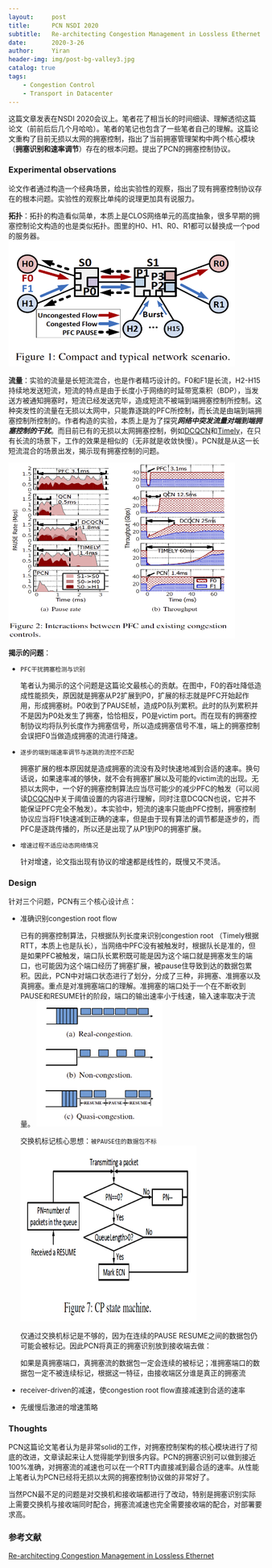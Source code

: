 ```yaml
---
layout:     post
title:      PCN NSDI 2020
subtitle:   Re-architecting Congestion Management in Lossless Ethernet
date:       2020-3-26
author:     Yiran
header-img: img/post-bg-valley3.jpg
catalog: true
tags:
    - Congestion Control
    - Transport in Datacenter
---
```





这篇文章发表在NSDI 2020会议上。笔者花了相当长的时间细读、理解透彻这篇论文（前前后后几个月哈哈）。笔者的笔记也包含了一些笔者自己的理解。这篇论文重构了目前无损以太网的拥塞控制，指出了当前拥塞管理架构中两个核心模块（**拥塞识别和速率调节**）存在的根本问题。提出了PCN的拥塞控制协议。

### Experimental observations

论文作者通过构造一个经典场景，给出实验性的观察，指出了现有拥塞控制协议存在的根本问题。实验性的观察比单纯的说理更加具有说服力。

**拓扑**：拓扑的构造看似简单，本质上是CLOS网络单元的高度抽象，很多早期的拥塞控制论文构造的也是类似拓扑。图里的H0、H1、R0、R1都可以替换成一个pod的服务器。
<img width="450" height="250" src="/img/post-pcn-4.png"/>

**流量**：实验的流量是长短流混合，也是作者精巧设计的。F0和F1是长流，H2-H15持续地发送短流，短流的特点是由于长度小于网络的时延带宽乘积（BDP），当发送方被通知拥塞时，短流已经发送完毕，造成短流不被端到端拥塞控制所控制。这种突发性的流量在无损以太网中，只能靠逐跳的PFC所控制，而长流是由端到端拥塞控制所控制的。作者构造的实验，本质上是为了探究***网络中突发流量对端到端拥塞控制的干扰***。而目前已有的无损以太网拥塞控制，例如[DCQCN](https://conferences.sigcomm.org/sigcomm/2015/pdf/papers/p523.pdf)和[Timely](https://yi-ran.github.io/2019/03/27/Timely-NSDI-2015/)，在只有长流的场景下，工作的效果是相似的（无非就是收敛快慢）。PCN就是从这一长短流混合的场景出发，揭示现有拥塞控制的问题。

<img width="450" height="350" src="/img/post-pcn-3.png"/>

**揭示的问题**：

- ```PFC干扰拥塞检测与识别```

  笔者认为揭示的这个问题是这篇论文最核心的贡献。在图中，F0的吞吐降低造成性能损失，原因就是拥塞从P2扩展到P0，扩展的标志就是PFC开始起作用，形成拥塞树。P0收到了PAUSE帧，造成P0队列累积。此时的队列累积并不是因为P0处发生了拥塞，恰恰相反，P0是victim port。而在现有的拥塞控制协议均将队列长度作为拥塞信号，所以造成拥塞信号不准，端上的拥塞控制会误把F0当做造成拥塞的流进行降速。

- ```逐步的端到端速率调节与逐跳的流控不匹配```

  拥塞扩展的根本原因就是造成拥塞的流没有及时快速地减到合适的速率。换句话说，如果速率减的够快，就不会有拥塞扩展以及可能的victim流的出现。无损以太网中，一个好的拥塞控制算法应当尽可能少的减少PFC的触发（可以阅读[DCQCN](https://conferences.sigcomm.org/sigcomm/2015/pdf/papers/p523.pdf)中关于阈值设置的内容进行理解，同时注意DCQCN也说，它并不能保证PFC完全不触发）。本实验中，短流的速率只能由PFC控制，拥塞控制协议应当将F1快速减到正确的速率，但是由于现有算法的调节都是逐步的，而PFC是逐跳传播的，所以还是出现了从P1到P0的拥塞扩展。

- ```增速过程不适应动态网络情况```

  针对增速，论文指出现有协议的增速都是线性的，既慢又不灵活。





### Design

  针对三个问题，PCN有三个核心设计点：
- 准确识别congestion root flow

  已有的拥塞控制算法，只根据队列长度来识别congestion root （Timely根据RTT，本质上也是队长），当网络中PFC没有被触发时，根据队长是准的，但是如果PFC被触发，端口队长累积既可能是因为这个端口就是拥塞发生的端口，也可能因为这个端口经历了拥塞扩展，被pause住导致到达的数据包累积。因此，PCN中对端口状态进行了划分，分成了三种，非拥塞、准拥塞以及真拥塞。重点是对准拥塞端口的理解。准拥塞的端口处于一个在不断收到PAUSE和RESUME针的阶段，端口的输出速率小于线速，输入速率取决于流量。
  <img width="250" height="250" src="/img/post-pcn-1.png"/>

  交换机标记核心思想：```被PAUSE住的数据包不标```
  <img width="350" height="350" src="/img/post-pcn-2.png"/>

  仅通过交换机标记是不够的，因为在连续的PAUSE RESUME之间的数据包仍可能会被标记。因此PCN将真正的拥塞识别放到接收端去做：

  如果是真拥塞端口，真拥塞流的数据包一定会连续的被标记；准拥塞端口的数据包一定不被连续标记，根据这一特征，由接收端区分谁是真正的拥塞流
  
- receiver-driven的减速，使congestion root flow直接减速到合适的速率
  

- 先缓慢后激进的增速策略

### Thoughts

PCN这篇论文笔者认为是非常solid的工作，对拥塞控制架构的核心模块进行了彻底的改进，文章读起来让人觉得能学到很多内容。PCN的拥塞识别可以做到接近100%准确，对拥塞流的减速也可以在一个RTT内直接减到最合适的速率。从性能上笔者认为PCN已经将无损以太网的拥塞控制协议做的非常好了。

当然PCN最不足的问题是对交换机和接收端都进行了改动，特别是拥塞识别实际上需要交换机与接收端同时配合，拥塞流减速也完全需要接收端的配合，对部署要求高。




### 参考文献

[Re-architecting Congestion Management in Lossless Ethernet](https://www.usenix.org/system/files/nsdi20spring_cheng_prepub_0.pdf)





